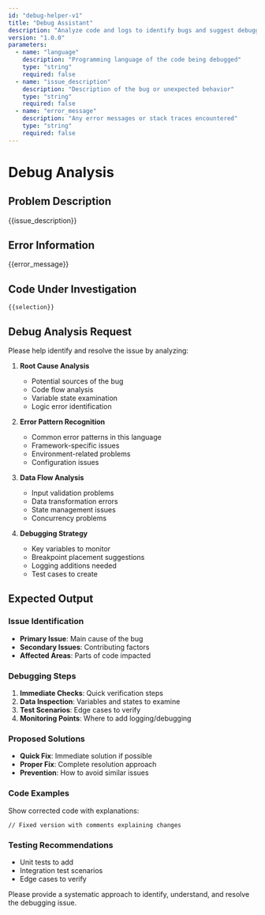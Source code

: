 ```yaml
---
id: "debug-helper-v1"
title: "Debug Assistant"
description: "Analyze code and logs to identify bugs and suggest debugging strategies and fixes"
version: "1.0.0"
parameters:
  - name: "language"
    description: "Programming language of the code being debugged"
    type: "string"
    required: false
  - name: "issue_description"
    description: "Description of the bug or unexpected behavior"
    type: "string"
    required: false
  - name: "error_message"
    description: "Any error messages or stack traces encountered"
    type: "string"
    required: false
---
```


# Debug Analysis

## Problem Description
{{issue_description}}

## Error Information
{{error_message}}

## Code Under Investigation
```{{language}}
{{selection}}
```

## Debug Analysis Request

Please help identify and resolve the issue by analyzing:

1. **Root Cause Analysis**
   - Potential sources of the bug
   - Code flow analysis
   - Variable state examination
   - Logic error identification

2. **Error Pattern Recognition**
   - Common error patterns in this language
   - Framework-specific issues
   - Environment-related problems
   - Configuration issues

3. **Data Flow Analysis**
   - Input validation problems
   - Data transformation errors
   - State management issues
   - Concurrency problems

4. **Debugging Strategy**
   - Key variables to monitor
   - Breakpoint placement suggestions
   - Logging additions needed
   - Test cases to create

## Expected Output

### Issue Identification
- **Primary Issue**: Main cause of the bug
- **Secondary Issues**: Contributing factors
- **Affected Areas**: Parts of code impacted

### Debugging Steps
1. **Immediate Checks**: Quick verification steps
2. **Data Inspection**: Variables and states to examine
3. **Test Scenarios**: Edge cases to verify
4. **Monitoring Points**: Where to add logging/debugging

### Proposed Solutions
- **Quick Fix**: Immediate solution if possible
- **Proper Fix**: Complete resolution approach
- **Prevention**: How to avoid similar issues

### Code Examples
Show corrected code with explanations:

```{{language}}
// Fixed version with comments explaining changes
```

### Testing Recommendations
- Unit tests to add
- Integration test scenarios
- Edge cases to verify

Please provide a systematic approach to identify, understand, and resolve the debugging issue.